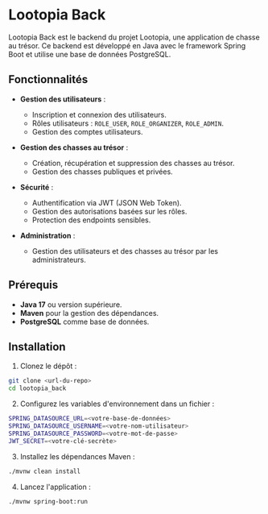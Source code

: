 # Lootopia Back

Lootopia Back est le backend du projet Lootopia, une application de chasse au trésor. Ce backend est développé en Java avec le framework Spring Boot et utilise une base de données PostgreSQL.

## Fonctionnalités

- **Gestion des utilisateurs** :
  - Inscription et connexion des utilisateurs.
  - Rôles utilisateurs : `ROLE_USER`, `ROLE_ORGANIZER`, `ROLE_ADMIN`.
  - Gestion des comptes utilisateurs.

- **Gestion des chasses au trésor** :
  - Création, récupération et suppression des chasses au trésor.
  - Gestion des chasses publiques et privées.

- **Sécurité** :
  - Authentification via JWT (JSON Web Token).
  - Gestion des autorisations basées sur les rôles.
  - Protection des endpoints sensibles.

- **Administration** :
  - Gestion des utilisateurs et des chasses au trésor par les administrateurs.

## Prérequis

- **Java 17** ou version supérieure.
- **Maven** pour la gestion des dépendances.
- **PostgreSQL** comme base de données.

## Installation

1. Clonez le dépôt :
  ```bash
  git clone <url-du-repo>
  cd lootopia_back
  ```
2. Configurez les variables d'environnement dans un fichier :
  ```bash
  SPRING_DATASOURCE_URL=<votre-base-de-données>
  SPRING_DATASOURCE_USERNAME=<votre-nom-utilisateur>
  SPRING_DATASOURCE_PASSWORD=<votre-mot-de-passe>
  JWT_SECRET=<votre-clé-secrète>
  ```
3. Installez les dépendances Maven :
  ```bash
  ./mvnw clean install
  ```
4. Lancez l'application :
  ```bash
  ./mvnw spring-boot:run
  ```